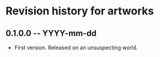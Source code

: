 # Revision history for artworks

## 0.1.0.0 -- YYYY-mm-dd

* First version. Released on an unsuspecting world.
